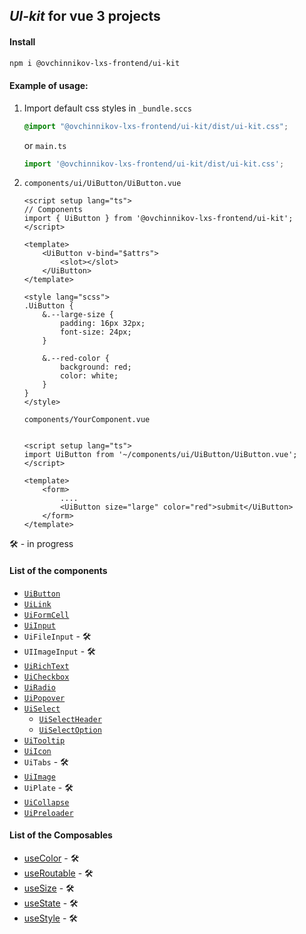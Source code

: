 ## _UI-kit_ for vue 3 projects

#### Install

```sh
npm i @ovchinnikov-lxs-frontend/ui-kit
```

#### Example of usage:
1. Import default css styles in `_bundle.sccs`
    ```scss
    @import "@ovchinnikov-lxs-frontend/ui-kit/dist/ui-kit.css";
    ```
    or `main.ts`
    ```typescript
    import '@ovchinnikov-lxs-frontend/ui-kit/dist/ui-kit.css';
   ```
2.
    `components/ui/UiButton/UiButton.vue`
    ```vue
    <script setup lang="ts">
    // Components
    import { UiButton } from '@ovchinnikov-lxs-frontend/ui-kit';
    </script>
    
    <template>
        <UiButton v-bind="$attrs">
            <slot></slot>
        </UiButton>
    </template>
    
    <style lang="scss">
    .UiButton {
        &.--large-size {
            padding: 16px 32px;
            font-size: 24px;
        }
        
        &.--red-color {
            background: red;
            color: white;
        }
    }
    </style>
    
    ```
    `components/YourComponent.vue`
    
    ```vue
    
    <script setup lang="ts">
    import UiButton from '~/components/ui/UiButton/UiButton.vue';
    </script>
    
    <template>
        <form>
            ....
            <UiButton size="large" color="red">submit</UiButton>
        </form>
    </template>
    ```

 🛠 - in progress
#### List of the components
 - [`UiButton`](src%2Fcomponents%2FUiButton%2FUiButton.vue)
 - [`UiLink`](src%2Fcomponents%2FUiLink%2FUiLink.vue)
 - [`UiFormCell`](src%2Fcomponents%2FOFormCell%2FOFormCell.vue)
 - [`UiInput`](src%2Fcomponents%2FUiInput%2FUiInput.vue)
 - `UiFileInput` - 🛠
 - `UIImageInput` - 🛠
 - [`UiRichText`](src%2Fcomponents%2FUiRichText%2FUiRichText.vue)
 - [`UiCheckbox`](src%2Fcomponents%2FUiCheckbox%2FUiCheckbox.vue)
 - [`UiRadio`](src%2Fcomponents%2FUiRadio%2FUiRadio.vue)
 - [`UiPopover`](src%2Fcomponents%2FUiPopover%2FUiPopover.vue)
 - [`UiSelect`](src%2Fcomponents%2FUiSelect%2FUiSelect.vue)
   - [`UiSelectHeader`](src%2Fcomponents%2FUiSelect%2FUiSelectHeader.vue)
   - [`UiSelectOption`](src%2Fcomponents%2FUiSelect%2FUiSelectOption.vue)
 - [`UiTooltip`](src%2Fcomponents%2FUiTooltip%2FUiTooltip.vue)
 - [`UiIcon`](src%2Fcomponents%2FUiIcon%2FUiIcon.vue)
 - `UiTabs` - 🛠
 - [`UiImage`](src%2Fcomponents%2FUiImage%2FUiImage.vue)
 - `UiPlate` - 🛠
 - [`UiCollapse`](src%2Fcomponents%2FUiCollapse%2FUiCollapse.vue)
 - [`UiPreloader`](src%2Fcomponents%2FUiPreloader%2FUiPreloader.vue)

#### List of the Composables 
- [useColor](src%2Fcomposables%2FuseColor.ts) - 🛠
- [useRoutable](src%2Fcomposables%2FuseRoutable.ts) - 🛠
- [useSize](src%2Fcomposables%2FuseSize.ts) - 🛠
- [useState](src%2Fcomposables%2FuseState.ts) - 🛠
- [useStyle](src%2Fcomposables%2FuseStyle.ts) - 🛠
